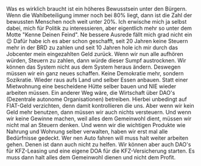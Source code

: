 Was es wirklich braucht ist ein höheres Bewusstsein unter den Bürgern. Wenn die Wahlbeteiligung immer noch bei 80% liegt, dann ist die Zahl der bewussten Menschen noch weit unter 20%.
Ich erwische mich ja selbst dabei, mich für Politik zu interessieren, aber eigentlich mehr so unter dem Motte "Kenne Deinen Feind". Ne bessere Ausrede fällt mich grad nicht ein 😉
Dafür habe ich es aber schon geschafft, seit 20 Jahren keine Steuern mehr in der BRD zu zahlen und seit 10 Jahren hole ich mir durch das Jobcenter mein eingezahlten Geld zurück.
Wenn wir nun alle aufhören würden, Steuern zu zahlen, dann würde dieser Sumpf austrocknen. Wir können das System nicht aus dem System heraus ändern. Deswegen müssen wir ein ganz neues schaffen. Keine Demokratie mehr, sondern Sozikratie. Wieder raus aufs Land und selber Essen anbauen. Statt einer Mietwohnung eine bescheidene Hütte selber bauen und NIE wieder arbeiten müssen.
Ein anderer Weg wäre, die Wirtschaft über DAO's (Dezentrale autonome Organisationen) betreiben. Hierbei unbedingt auf FIAT-Geld verzichten, denn damit kontrollieren die uns. Aber wenn wir kein Geld mehr benutzen, dann müssen wir auch nichts versteuern. Und wenn wir keine Gewinne machen, weil alles dem Gemeinwohl dient, müssen wir nicht mal an Steuern denken. Und wenn wir die wichtigen Produkte wie Nahrung und Wohnung selber verwalten, haben wir erst mal alle Bedürfnisse gedeckt. Wer nen Auto fahren will muss halt weiter arbeiten gehen. Denen ist dann auch nicht zu helfen. Wir können aber auch DAO's für KFZ-Leasing und eine eigene DOA für die KFZ-Versicherung starten. Es muss dann halt alles dem Gemeinwohl dienen und nicht dem Profit.